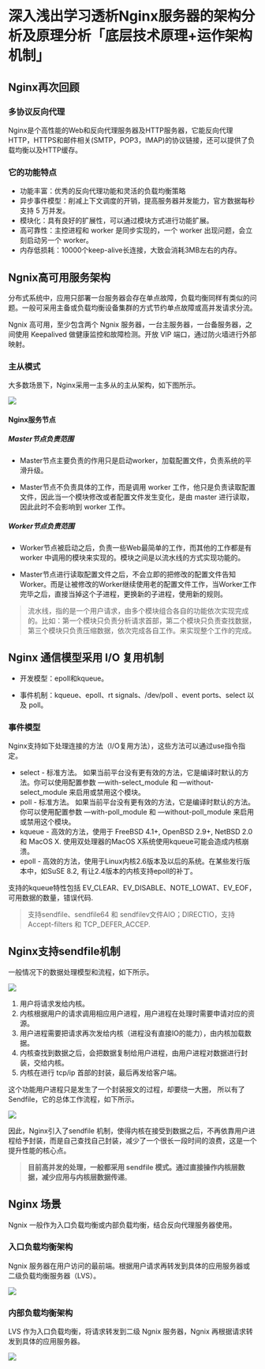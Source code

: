 # 深入浅出学习透析Nginx服务器的架构分析及原理分析「底层技术原理+运作架构机制」
Nginx再次回顾
---------


### 多协议反向代理

Nginx是个高性能的Web和反向代理服务器及HTTP服务器，它能反向代理HTTP，HTTPS和邮件相关(SMTP，POP3，IMAP)的协议链接，还可以提供了负载均衡以及HTTP缓存。

### 它的功能特点

*   功能丰富：优秀的反向代理功能和灵活的负载均衡策略
*   异步事件模型：削减上下文调度的开销，提高服务器并发能力，官方数据每秒支持 5 万并发。
*   模块化：具有良好的扩展性，可以通过模块方式进行功能扩展。
*   高可靠性：主控进程和 worker 是同步实现的，一个 worker 出现问题，会立刻启动另一个 worker。
*   内存低损耗：10000个keep-alive长连接，大致会消耗3MB左右的内存。

Ngnix高可用服务架构
------------

分布式系统中，应用只部署一台服务器会存在单点故障，负载均衡同样有类似的问题。一般可采用主备或负载均衡设备集群的方式节约单点故障或高并发请求分流。

Ngnix 高可用，至少包含两个 Ngnix 服务器，一台主服务器，一台备服务器，之间使用 Keepalived 做健康监控和故障检测。开放 VIP 端口，通过防火墙进行外部映射。

### 主从模式

大多数场景下，Nginx采用一主多从的主从架构，如下图所示。

![](https://p3-juejin.byteimg.com/tos-cn-i-k3u1fbpfcp/8565debdf62547e7bb282157902deac3~tplv-k3u1fbpfcp-zoom-in-crop-mark:1512:0:0:0.awebp)

#### Nginx服务节点

##### Master节点负责范围

*   Master节点主要负责的作用只是启动worker，加载配置文件，负责系统的平滑升级。
    
*   Master节点不负责具体的工作，而是调用 worker 工作，他只是负责读取配置文件，因此当一个模块修改或者配置文件发生变化，是由 master 进行读取，因此此时不会影响到 worker 工作。
    

##### Worker节点负责范围

*   Worker节点被启动之后，负责一些Web最简单的工作，而其他的工作都是有worker 中调用的模块来实现的。模块之间是以流水线的方式实现功能的。
    
*   Master节点进行读取配置文件之后，不会立即的把修改的配置文件告知Worker。而是让被修改的Worker继续使用老的配置文件工作，当Worker工作完毕之后，直接当掉这个子进程，更换新的子进程，使用新的规则。
    

> 流水线，指的是一个用户请求，由多个模块组合各自的功能依次实现完成的。比如：第一个模块只负责分析请求首部，第二个模块只负责查找数据，第三个模块只负责压缩数据，依次完成各自工作。来实现整个工作的完成。

Nginx 通信模型采用 I/O 复用机制
---------------------

*   开发模型：epoll和kqueue。
    
*   事件机制：kqueue、epoll、rt signals、/dev/poll 、event ports、select 以及 poll。
    

### 事件模型

Nginx支持如下处理连接的方法（I/O复用方法），这些方法可以通过use指令指定。

*   select - 标准方法。 如果当前平台没有更有效的方法，它是编译时默认的方法。你可以使用配置参数 —with-select\_module 和 —without-select\_module 来启用或禁用这个模块。
*   poll - 标准方法。 如果当前平台没有更有效的方法，它是编译时默认的方法。你可以使用配置参数 —with-poll\_module 和 —without-poll\_module 来启用或禁用这个模块。
*   kqueue - 高效的方法，使用于 FreeBSD 4.1+, OpenBSD 2.9+, NetBSD 2.0 和 MacOS X. 使用双处理器的MacOS X系统使用kqueue可能会造成内核崩溃。
*   epoll - 高效的方法，使用于Linux内核2.6版本及以后的系统。在某些发行版本中，如SuSE 8.2, 有让2.4版本的内核支持epoll的补丁。

支持的kqueue特性包括 EV\_CLEAR、EV\_DISABLE、NOTE\_LOWAT、EV\_EOF，可用数据的数量，错误代码.

> 支持sendfile、sendfile64 和 sendfilev文件AIO；DIRECTIO，支持Accept-filters 和 TCP\_DEFER\_ACCEP.

Nginx支持sendfile机制
-----------------

一般情况下的数据处理模型和流程，如下所示。

![](https://p3-juejin.byteimg.com/tos-cn-i-k3u1fbpfcp/82e33eed56984efcb68dc5a4ac7bf0af~tplv-k3u1fbpfcp-zoom-in-crop-mark:1512:0:0:0.awebp)

1.  用户将请求发给内核。
2.  内核根据用户的请求调用相应用户进程，用户进程在处理时需要申请对应的资源。
3.  用户进程需要把请求再次发给内核（进程没有直接IO的能力），由内核加载数据。
4.  内核查找到数据之后，会把数据复制给用户进程，由用户进程对数据进行封装，交给内核。
5.  内核在进行 tcp/ip 首部的封装，最后再发给客户端。

这个功能用户进程只是发生了一个封装报文的过程，却要绕一大圈， 所以有了Sendfile，它的总体工作流程，如下所示。

![](https://p3-juejin.byteimg.com/tos-cn-i-k3u1fbpfcp/ccddf9118ca84ac18e32a918c4497c1b~tplv-k3u1fbpfcp-zoom-in-crop-mark:1512:0:0:0.awebp)

因此，Nginx引入了sendfile 机制，使得内核在接受到数据之后，不再依靠用户进程给予封装，而是自己查找自己封装，减少了一个很长一段时间的浪费，这是一个提升性能的核心点。

> **目前高并发的处理，一般都采用 sendfile 模式。通过直接操作内核层数据，减少应用与内核层数据传递**。

Nginx 场景
--------

Ngnix 一般作为入口负载均衡或内部负载均衡，结合反向代理服务器使用。

### 入口负载均衡架构

Ngnix 服务器在用户访问的最前端。根据用户请求再转发到具体的应用服务器或二级负载均衡服务器（LVS）。

![](https://p3-juejin.byteimg.com/tos-cn-i-k3u1fbpfcp/c41b86b9b0464cda96a0d5256288e9c5~tplv-k3u1fbpfcp-zoom-in-crop-mark:1512:0:0:0.awebp)

### 内部负载均衡架构

LVS 作为入口负载均衡，将请求转发到二级 Ngnix 服务器，Ngnix 再根据请求转发到具体的应用服务器。

![](https://p3-juejin.byteimg.com/tos-cn-i-k3u1fbpfcp/8b2024c0f0ad45be94a20a0ac5eb0627~tplv-k3u1fbpfcp-zoom-in-crop-mark:1512:0:0:0.awebp)